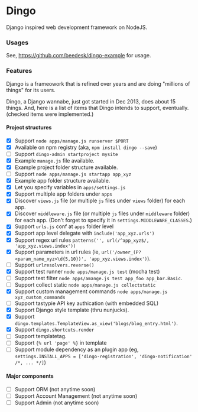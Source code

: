 # Dingo

Django inspired web development framework on NodeJS.


### Usages

See, https://github.com/beedesk/dingo-example for usage.


### Features

Django is a frameowork that is refined over years and are doing "millions of things" for its users. 

Dingo, a Django wannabe, just got started in Dec 2013, does about 15 things. And, here is a list of items that Dingo intends to support, eventually. 
(checked items were implemented.)


#### Project structures

- [x] Support `node apps/manage.js runserver $PORT`
- [x] Available on npm registry (aka, `npm install dingo --save`)
- [ ] Support `dingo-admin startproject mysite`
- [x] Example `manage.js` file available.
- [x] Example project folder structure available.
- [ ] Support `node apps/manage.js startapp app_xyz`
- [x] Example app folder structure available.
- [x] Let you specify variables in `apps/settings.js`
- [x] Support multiple app folders under `apps`
- [x] Discover `views.js` file (or multiple `js` files under `views` folder) for each app.
- [x] Discover `middleware.js` file (or multiple `js` files under `middleware` folder) for each app. (Don't forget to specify it in `settings.MIDDLEWARE_CLASSES`.)
- [x] Support `urls.js` conf at `apps` folder level
- [x] Support app level delegate with `include('app_xyz.urls')`
- [x] Support regex url rules `patterns('', url(/^app_xyz$/, 'app_xyz.views.index'))`
- [x] Support parameters in url rules (ie, `url('/owner_(P?<param_name_xyz>\d{5,10})', 'app_xyz.views.index')`).
- [ ] Support `urlresolvers.reverse()`
- [x] Support test runner `node apps/manage.js test` (mocha test)
- [ ] Support test filter `node apps/amange.js test app_foo app_bar.Basic`.
- [ ] Support collect static `node apps/manage.js collectstatic`
- [x] Support custom management commands `node apps/manage.js xyz_custom_commands`
- [ ] Support tastypie API key authication (with embedded SQL)
- [x] Support Django style template (thru nunjucks). 
- [x] Support `dingo.templates.TemplateView.as_view('blogs/blog_entry.html')`.
- [x] Support `dingo.shortcuts.render`
- [ ] Support templatetag. 
- [ ] Support `{% url 'page' %}` in template
- [ ] Support module dependency as an plugin app (eg, `settings.INSTALL_APPS = ['dingo-registration', 'dingo-notification' /*, ... */]`)

#### Major components

- [ ] Support ORM (not anytime soon)
- [ ] Support Account Management (not anytime soon)
- [ ] Support Admin (not anytime soon)
